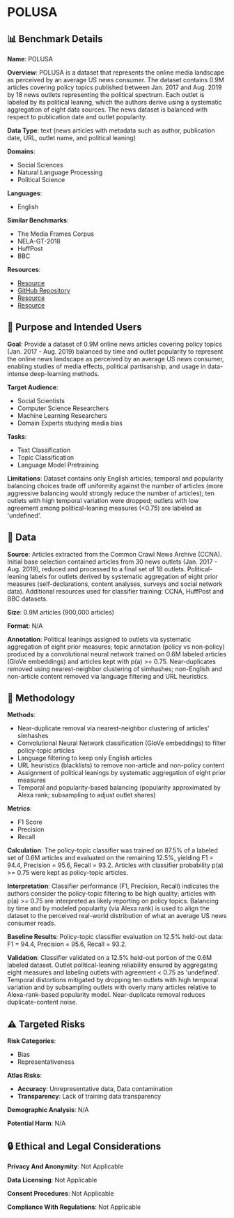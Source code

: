 # POLUSA

## 📊 Benchmark Details

**Name**: POLUSA

**Overview**: POLUSA is a dataset that represents the online media landscape as perceived by an average US news consumer. The dataset contains 0.9M articles covering policy topics published between Jan. 2017 and Aug. 2019 by 18 news outlets representing the political spectrum. Each outlet is labeled by its political leaning, which the authors derive using a systematic aggregation of eight data sources. The news dataset is balanced with respect to publication date and outlet popularity.

**Data Type**: text (news articles with metadata such as author, publication date, URL, outlet name, and political leaning)

**Domains**:
- Social Sciences
- Natural Language Processing
- Political Science

**Languages**:
- English

**Similar Benchmarks**:
- The Media Frames Corpus
- NELA-GT-2018
- HuffPost
- BBC

**Resources**:
- [Resource](https://doi.org/10.5281/zenodo.3813663)
- [GitHub Repository](https://github.com/lukasgebhard/Political-News-Filter)
- [Resource](https://doi.org/10.1145/3383583.3398567)
- [Resource](https://commoncrawl.org/2016/10/news-dataset-available/)

## 🎯 Purpose and Intended Users

**Goal**: Provide a dataset of 0.9M online news articles covering policy topics (Jan. 2017 - Aug. 2019) balanced by time and outlet popularity to represent the online news landscape as perceived by an average US news consumer, enabling studies of media effects, political partisanship, and usage in data-intense deep-learning methods.

**Target Audience**:
- Social Scientists
- Computer Science Researchers
- Machine Learning Researchers
- Domain Experts studying media bias

**Tasks**:
- Text Classification
- Topic Classification
- Language Model Pretraining

**Limitations**: Dataset contains only English articles; temporal and popularity balancing choices trade off uniformity against the number of articles (more aggressive balancing would strongly reduce the number of articles); ten outlets with high temporal variation were dropped; outlets with low agreement among political-leaning measures (<0.75) are labeled as 'undefined'.

## 💾 Data

**Source**: Articles extracted from the Common Crawl News Archive (CCNA). Initial base selection contained articles from 30 news outlets (Jan. 2017 - Aug. 2019), reduced and processed to a final set of 18 outlets. Political-leaning labels for outlets derived by systematic aggregation of eight prior measures (self-declarations, content analyses, surveys and social network data). Additional resources used for classifier training: CCNA, HuffPost and BBC datasets.

**Size**: 0.9M articles (900,000 articles)

**Format**: N/A

**Annotation**: Political leanings assigned to outlets via systematic aggregation of eight prior measures; topic annotation (policy vs non-policy) produced by a convolutional neural network trained on 0.6M labeled articles (GloVe embeddings) and articles kept with p(a) >= 0.75. Near-duplicates removed using nearest-neighbor clustering of simhashes; non-English and non-article content removed via language filtering and URL heuristics.

## 🔬 Methodology

**Methods**:
- Near-duplicate removal via nearest-neighbor clustering of articles' simhashes
- Convolutional Neural Network classification (GloVe embeddings) to filter policy-topic articles
- Language filtering to keep only English articles
- URL heuristics (blacklists) to remove non-article and non-policy content
- Assignment of political leanings by systematic aggregation of eight prior measures
- Temporal and popularity-based balancing (popularity approximated by Alexa rank; subsampling to adjust outlet shares)

**Metrics**:
- F1 Score
- Precision
- Recall

**Calculation**: The policy-topic classifier was trained on 87.5% of a labeled set of 0.6M articles and evaluated on the remaining 12.5%, yielding F1 = 94.4, Precision = 95.6, Recall = 93.2. Articles with classifier probability p(a) >= 0.75 were kept as policy-topic articles.

**Interpretation**: Classifier performance (F1, Precision, Recall) indicates the authors consider the policy-topic filtering to be high quality; articles with p(a) >= 0.75 are interpreted as likely reporting on policy topics. Balancing by time and by modeled popularity (via Alexa rank) is used to align the dataset to the perceived real-world distribution of what an average US news consumer reads.

**Baseline Results**: Policy-topic classifier evaluation on 12.5% held-out data: F1 = 94.4, Precision = 95.6, Recall = 93.2.

**Validation**: Classifier validated on a 12.5% held-out portion of the 0.6M labeled dataset. Outlet political-leaning reliability ensured by aggregating eight measures and labeling outlets with agreement < 0.75 as 'undefined'. Temporal distortions mitigated by dropping ten outlets with high temporal variation and by subsampling outlets with overly many articles relative to Alexa-rank-based popularity model. Near-duplicate removal reduces duplicate-content noise.

## ⚠️ Targeted Risks

**Risk Categories**:
- Bias
- Representativeness

**Atlas Risks**:
- **Accuracy**: Unrepresentative data, Data contamination
- **Transparency**: Lack of training data transparency

**Demographic Analysis**: N/A

**Potential Harm**: N/A

## 🔒 Ethical and Legal Considerations

**Privacy And Anonymity**: Not Applicable

**Data Licensing**: Not Applicable

**Consent Procedures**: Not Applicable

**Compliance With Regulations**: Not Applicable
